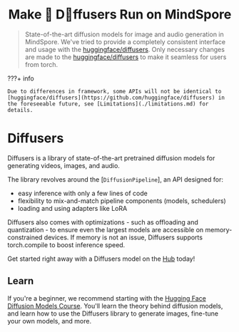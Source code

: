 <!--Copyright 2025 The HuggingFace Team. All rights reserved.

Licensed under the Apache License, Version 2.0 (the "License"); you may not use this file except in compliance with
the License. You may obtain a copy of the License at

http://www.apache.org/licenses/LICENSE-2.0

Unless required by applicable law or agreed to in writing, software distributed under the License is distributed on
an "AS IS" BASIS, WITHOUT WARRANTIES OR CONDITIONS OF ANY KIND, either express or implied. See the License for the
specific language governing permissions and limitations under the License.
-->

<div align="center" markdown>

# Make 🤗 D🧨ffusers Run on MindSpore

</div>

> State-of-the-art diffusion models for image and audio generation in MindSpore.
> We've tried to provide a completely consistent interface and usage with the [huggingface/diffusers](https://github.com/huggingface/diffusers).
> Only necessary changes are made to the [huggingface/diffusers](https://github.com/huggingface/diffusers) to make it seamless for users from torch.

???+ info

    Due to differences in framework, some APIs will not be identical to [huggingface/diffusers](https://github.com/huggingface/diffusers) in the foreseeable future, see [Limitations](./limitations.md) for details.


# Diffusers

Diffusers is a library of state-of-the-art pretrained diffusion models for generating videos, images, and audio.

The library revolves around the [`DiffusionPipeline`], an API designed for:

- easy inference with only a few lines of code
- flexibility to mix-and-match pipeline components (models, schedulers)
- loading and using adapters like LoRA

Diffusers also comes with optimizations - such as offloading and quantization - to ensure even the largest models are accessible on memory-constrained devices. If memory is not an issue, Diffusers supports torch.compile to boost inference speed.

Get started right away with a Diffusers model on the [Hub](https://huggingface.co/models?library=diffusers&sort=trending) today!

## Learn

If you're a beginner, we recommend starting with the [Hugging Face Diffusion Models Course](https://huggingface.co/learn/diffusion-course/unit0/1). You'll learn the theory behind diffusion models, and learn how to use the Diffusers library to generate images, fine-tune your own models, and more.
